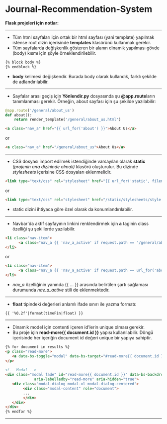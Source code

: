 # Journal-Recommendation-System

**Flask projeleri için notlar:**

---
- Tüm html sayfaları için ortak bir html sayfası (yani template) yapılmak istense root dizin içerisinde **templates** klasörünü kullanmak gerekir.
- Tüm sayfalarda değişkenlik gösteren bir alanın dinamik yapılması gövde (body) kısmı için şöyle örneklendirilebilir.

``` html
{% block body %} 
{% endblock %}
``` 
- **body** kelimesi değişkendir. Burada body olarak kullandık, farklı şekilde de adlandırılabilir.

---
- Sayfalar arası geçiş için **Yönlendir.py** dosyasında şu **@app.route**ların tanımlanması gerekir. Örneğin, about sayfası için şu şekilde yazılabilir:

``` python
@app.route('/general/about_us')
def about():
    return render_template('/general/about_us.html')
``` 

``` html
<a class="nav_a" href="{{ url_for('about') }}">About Us</a>
``` 

or

``` html
<a class="nav_a" href="/general/about_us">About Us</a>
``` 


---
- CSS dosyası import edilmek istendiğinde varsayılan olarak **static** *(projenin ana dizininde olmalı)* klasörü oluşturulur. Bu dizinde *stylesheets* içerisine CSS dosyaları eklenmelidir.

``` html
<link type="text/css" rel="stylesheet" href="{{ url_for('static', filename='stylesheets/style.css') }}">
```

or

``` html
<link type="text/css" rel="stylesheet" href="/static/stylesheets/style.css">
```

- static dizini ihtiyaca göre özel olarak da konumlandırılabilir.

---
- Navbar'da aktif sayfayının linkini renklendirmek için **a** taginin class özelliği şu şekillerde yazılabilir.

``` html
<li class="nav-item">
      <a class="nav_a {{ 'nav_a_active' if request.path == '/general/about_us' }}" href="{{ url_for('about') }}">About Us</a>
</li>
```

or

``` html
<li class="nav-item">
      <a class="nav_a {{ 'nav_a_active' if request.path == url_for('about') }}" href="{{ url_for('about') }}">About Us</a>
</li>
```

- *nav_a* özelliğinin yanında {{ ... }} arasında belirtilen şartı sağlaması durumunda *nav_a_active* stili de eklenmektedir.

---
- **float** tipindeki değerleri anlamlı ifade sınırı ile yazma formatı:

```
{{ '%0.2f'|format(timeFin|float) }}
```

---
- Dinamik model için contenti içeren id'lerin unique olması gerekir.
- Bu proje için **read-more{{ document.id }}** yapısı kullanılabilir. Döngü içerisinde her içeriğin document id değeri unique bir yapıya sahiptir. 
``` html
{% for document in results %}
<p class="read-more">
   <a data-bs-toggle="modal" data-bs-target="#read-more{{ document.id }}">Read More</a>
</p>
   
<!-- Modal -->
<div class="modal fade" id="read-more{{ document.id }}" data-bs-backdrop="static" data-bs-keyboard="false" tabindex="-1"
             aria-labelledby="read-more" aria-hidden="true">
   <div class="modal-dialog modal-xl modal-dialog-centered">
        <div class="modal-content" role="document">
        ...
        </div>
   </div>
</div>
{% endfor %}
```
---
